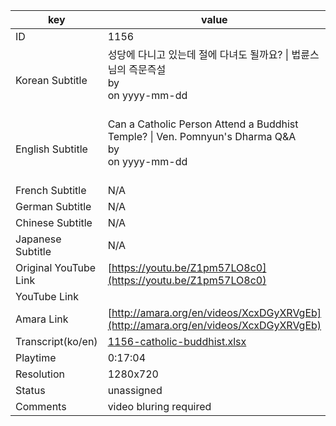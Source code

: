 |  key  |  value  |
|-------|---------|
| ID            | 1156 |
| Korean Subtitle | 성당에 다니고 있는데 절에 다녀도 될까요? \| 법륜스님의 즉문즉설<br>by <br>on yyyy-mm-dd<br><br>|
| English Subtitle | Can a Catholic Person Attend a Buddhist Temple? \| Ven. Pomnyun's Dharma Q&A<br>by <br>on yyyy-mm-dd<br><br>|
| French Subtitle | N/A |
| German Subtitle | N/A |
| Chinese Subtitle | N/A |
| Japanese Subtitle | N/A |
| Original YouTube Link  | [https://youtu.be/Z1pm57LO8c0](https://youtu.be/Z1pm57LO8c0) |
| YouTube Link  |  |
| Amara Link    | [http://amara.org/en/videos/XcxDGyXRVgEb](http://amara.org/en/videos/XcxDGyXRVgEb) |
| Transcript(ko/en) | [1156-catholic-buddhist.xlsx](https://github.com/jungtosociety/dharma-qna/raw/master/sub/1156/1156-catholic-buddhist.xlsx) |
| Playtime | 0:17:04 |
| Resolution | 1280x720|
| Status | unassigned |
| Comments | video bluring required |

